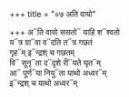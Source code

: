 +++
title = "०७ अति वायो"

+++
अ᳓ति वायो ससतो᳓ याहि श᳓श्वतो  
य᳓त्र ग्रा᳓वा व᳓दति त᳓त्र गछतं  
गृह᳓म् इ᳓न्द्रश् च गछतम्  
वि᳓ सूनृ᳓ता द᳓दृशे री᳓यते घृत᳓म्  
आ᳓ पूर्ण᳓या नियु᳓ता याथो अध्वर᳓म्  
इ᳓न्द्रश् च याथो अध्वर᳓म्